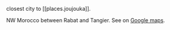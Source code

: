 
closest city to [[places.joujouka]]. 

NW Morocco between Rabat and Tangier. See on [Google maps](https://www.google.com/maps/place/Ksar+el-Kebir,+Morocco/@34.989527,-5.6979715,10.25z/data=!4m5!3m4!1s0xd0a4d8985cba1d7:0x1de0d2d25b307013!8m2!3d35.0035307!4d-5.9155369).
